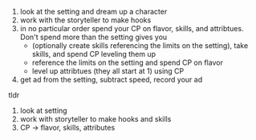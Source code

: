 1. look at the setting and dream up a character
2. work with the storyteller to make hooks
3. in no particular order spend your CP on flavor, skills, and attribtues. Don't spend more than the setting gives you
	- (optionally create skills referencing the limits on the setting), take skills, and spend CP leveling them up
	- reference the limits on the setting and spend CP on flavor
	- level up attribtues (they all start at 1) using CP
4. get ad from the setting, subtract speed, record your ad

tldr
1. look at setting
2. work with storyteller to make hooks and skills
4. CP -> flavor, skills, attributes
